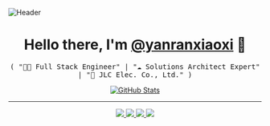 ![Header](assets/images/header.png)

<p>
  <h1 align="center">
    <b>Hello there, I'm <a href="https://github.com/yanranxiaoxi">@yanranxiaoxi</a> 👋</b>
  </h1>
  <p align="center">
    <samp>( "👨‍💻 Full Stack Engineer" | "☁️ Solutions Architect Expert" | "💼 JLC Elec. Co., Ltd." )</samp>
  </p>
</p>

<p align="center">
  <a href="https://github.com/yanranxiaoxi">
    <img alt="GitHub Stats" src="https://github-readme-stats.api.soraharu.com/api?username=yanranxiaoxi&custom_title=GitHub%20Stats&show_icons=true&theme=github_dark&count_private=true&include_all_commits=true&hide_border=true" />
  </a>
</p>

-----
<p align="center">
  <a href="https://github.com/yanranxiaoxi">
    <img src="https://img.shields.io/badge/github-wei-211F1F?logo=github&logoColor=white&style=flat-square" />
  </a>
  <a href="https://soraharu.com">
    <img src="https://img.shields.io/badge/website-soraharu.com-1BC?logo=react&logoColor=white&style=flat-square" />
  </a>
  <a href="https://www.linkedin.com/in/yanranxiaoxi">
    <img src="https://img.shields.io/badge/linkedin-Mingjie_Fan-0072B1?logo=linkedin&style=flat-square" />
  </a>
  <a href="https://github.com/yanranxiaoxi">
    <img src="https://enkahcw3aqjzlyp.m.pipedream.net/?key=gh-yanranxiaoxi&label=visitors&color=grey&style=flat" />
  </a>
</p>
